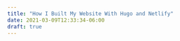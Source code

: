 ```yaml
---
title: "How I Built My Website With Hugo and Netlify"
date: 2021-03-09T12:33:34-06:00
draft: true
---
```


